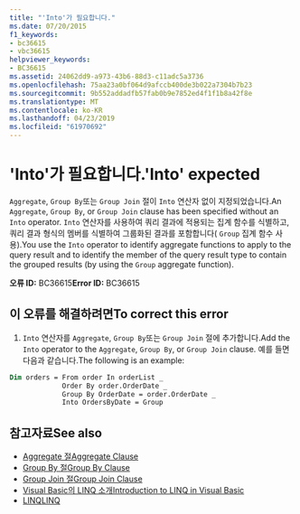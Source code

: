 ```yaml
---
title: "'Into'가 필요합니다."
ms.date: 07/20/2015
f1_keywords:
- bc36615
- vbc36615
helpviewer_keywords:
- BC36615
ms.assetid: 24062dd9-a973-43b6-88d3-c11adc5a3736
ms.openlocfilehash: 75aa23a0bf064d9afccb400de3b022a7304b7b23
ms.sourcegitcommit: 9b552addadfb57fab0b9e7852ed4f1f1b8a42f8e
ms.translationtype: MT
ms.contentlocale: ko-KR
ms.lasthandoff: 04/23/2019
ms.locfileid: "61970692"
---
```

# <a name="into-expected"></a><span data-ttu-id="65b55-102">'Into'가 필요합니다.</span><span class="sxs-lookup"><span data-stu-id="65b55-102">'Into' expected</span></span>
<span data-ttu-id="65b55-103">`Aggregate`, `Group By`또는 `Group Join` 절이 `Into` 연산자 없이 지정되었습니다.</span><span class="sxs-lookup"><span data-stu-id="65b55-103">An `Aggregate`, `Group By`, or `Group Join` clause has been specified without an `Into` operator.</span></span> <span data-ttu-id="65b55-104">`Into` 연산자를 사용하여 쿼리 결과에 적용되는 집계 함수를 식별하고, 쿼리 결과 형식의 멤버를 식별하여 그룹화된 결과를 포함합니다( `Group` 집계 함수 사용).</span><span class="sxs-lookup"><span data-stu-id="65b55-104">You use the `Into` operator to identify aggregate functions to apply to the query result and to identify the member of the query result type to contain the grouped results (by using the `Group` aggregate function).</span></span>  
  
 <span data-ttu-id="65b55-105">**오류 ID:** BC36615</span><span class="sxs-lookup"><span data-stu-id="65b55-105">**Error ID:** BC36615</span></span>  
  
## <a name="to-correct-this-error"></a><span data-ttu-id="65b55-106">이 오류를 해결하려면</span><span class="sxs-lookup"><span data-stu-id="65b55-106">To correct this error</span></span>  

1. <span data-ttu-id="65b55-107">`Into` 연산자를 `Aggregate`, `Group By`또는 `Group Join` 절에 추가합니다.</span><span class="sxs-lookup"><span data-stu-id="65b55-107">Add the `Into` operator to the `Aggregate`, `Group By`, or `Group Join` clause.</span></span> <span data-ttu-id="65b55-108">예를 들면 다음과 같습니다.</span><span class="sxs-lookup"><span data-stu-id="65b55-108">The following is an example:</span></span>  

```vb  
Dim orders = From order In orderList _  
             Order By order.OrderDate _  
             Group By OrderDate = order.OrderDate _  
             Into OrdersByDate = Group  
```  
  
## <a name="see-also"></a><span data-ttu-id="65b55-109">참고자료</span><span class="sxs-lookup"><span data-stu-id="65b55-109">See also</span></span>

- [<span data-ttu-id="65b55-110">Aggregate 절</span><span class="sxs-lookup"><span data-stu-id="65b55-110">Aggregate Clause</span></span>](../../visual-basic/language-reference/queries/aggregate-clause.md)
- [<span data-ttu-id="65b55-111">Group By 절</span><span class="sxs-lookup"><span data-stu-id="65b55-111">Group By Clause</span></span>](../../visual-basic/language-reference/queries/group-by-clause.md)
- [<span data-ttu-id="65b55-112">Group Join 절</span><span class="sxs-lookup"><span data-stu-id="65b55-112">Group Join Clause</span></span>](../../visual-basic/language-reference/queries/group-join-clause.md)
- [<span data-ttu-id="65b55-113">Visual Basic의 LINQ 소개</span><span class="sxs-lookup"><span data-stu-id="65b55-113">Introduction to LINQ in Visual Basic</span></span>](../../visual-basic/programming-guide/language-features/linq/introduction-to-linq.md)
- [<span data-ttu-id="65b55-114">LINQ</span><span class="sxs-lookup"><span data-stu-id="65b55-114">LINQ</span></span>](../../visual-basic/programming-guide/language-features/linq/index.md)
